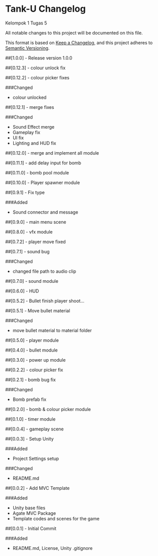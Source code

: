 # Tank-U Changelog
Kelompok 1 Tugas 5

All notable changes to this project will be documented on this file.

This format is based on [Keep a Changelog](https://keepachangelog.com/en/1.0.0/),
and this project adheres to [Semantic Versioning](https://semver.org/spec/v2.0.0.html).

##[1.0.0] - Release version 1.0.0

##[0.12.3] - colour unlock fix

##[0.12.2] - colour picker fixes

###Changed

- colour unlocked

##[0.12.1] - merge fixes

###Changed

- Sound Effect merge
- Gameplay fix
- UI fix
- Lighting and HUD fix

##[0.12.0] - merge and implement all module

##[0.11.1] - add delay input for bomb

##[0.11.0] - bomb pool module

##[0.10.0] - Player spawner module

##[0.9.1] - Fix type

###Added

- Sound connector and message

##[0.9.0] - main menu scene

##[0.8.0] - vfx module

##[0.7.2] - player move fixed

##[0.7.1] - sound bug

###Changed

- changed file path to audio clip

##[0.7.0] - sound module

##[0.6.0] - HUD

##[0.5.2] - Bullet finish player shoot...

##[0.5.1] - Move bullet material

###Changed

- move bullet material to material folder

##[0.5.0] - player module

##[0.4.0] - bullet module

##[0.3.0] - power up module

##[0.2.2] - colour picker fix

##[0.2.1] - bomb bug fix

###Changed

- Bomb prefab fix

##[0.2.0] - bomb & colour picker module

##[0.1.0] - timer module

##[0.0.4] - gameplay scene

##[0.0.3] - Setup Unity

###Added

- Project Settings setup

###Changed

- README.md

##[0.0.2] - Add MVC Template

###Added

- Unity base files
- Agate MVC Package
- Template codes and scenes for the game

##[0.0.1] - Initial Commit

###Added

- README.md, License, Unity .gitignore

